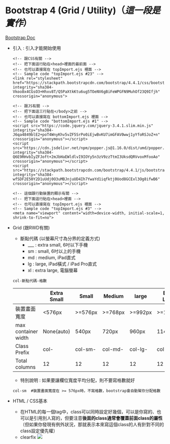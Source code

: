 # Bootstrap 4 (Grid / Utility)（*這一段是實作*）
[Bootstrap Doc](https://getbootstrap.com/docs/4.4/getting-started/introduction/)

* 引入 : 引入才能開始使用
    ```
    <!-- 跟CSS有關 -->
    <!-- 把下面這行貼在<head>裡面的最前面 --> 
    <!-- 也可以直接寫在 topImport.ejs 裡面 -->
    <!-- Sample code "topImport.ejs #23" -->
    <link rel="stylesheet" href="https://stackpath.bootstrapcdn.com/bootstrap/4.4.1/css/bootstrap.min.css" integrity="sha384-Vkoo8x4CGsO3+Hhxv8T/Q5PaXtkKtu6ug5TOeNV6gBiFeWPGFN9MuhOf23Q9Ifjh" crossorigin="anonymous">
    
    <!-- 跟JS有關 -->
    <!-- 把下面這三行貼在</body>之前 --> 
    <!-- 也可以直接寫在 bottomImport.ejs 裡面 -->
    <!-- Sample code "bottomImport.ejs #1" -->
    <script src="https://code.jquery.com/jquery-3.4.1.slim.min.js" integrity="sha384-J6qa4849blE2+poT4WnyKhv5vZF5SrPo0iEjwBvKU7imGFAV0wwj1yYfoRSJoZ+n" crossorigin="anonymous"></script>
    <script src="https://cdn.jsdelivr.net/npm/popper.js@1.16.0/dist/umd/popper.min.js" integrity="sha384-Q6E9RHvbIyZFJoft+2mJbHaEWldlvI9IOYy5n3zV9zzTtmI3UksdQRVvoxMfooAo" crossorigin="anonymous"></script>
    <script src="https://stackpath.bootstrapcdn.com/bootstrap/4.4.1/js/bootstrap.min.js" integrity="sha384-wfSDF2E50Y2D1uUdj0O3uMBJnjuUD4Ih7YwaYd1iqfktj0Uod8GCExl3Og8ifwB6" crossorigin="anonymous"></script>
    
    <!-- 這個跟行動裝置的顯示有關 -->
    <!-- 把下面這行貼在<head>裡面 -->
    <!-- 也可以直接寫在 topImport.ejs 裡面 -->
    <!-- Sample code "topImport.ejs #3" -->
    <meta name="viewport" content="width=device-width, initial-scale=1, shrink-to-fit=no">
    ```
* Grid (跟RWD有關)
    * 斷點代碼 (以螢幕尺寸為分界的定義方式)
        * ___ : extra small, 6吋以下手機
        * sm : small, 6吋以上的手機
        * md : medium, iPad直式
        * lg : large, iPad橫式 / iPad Pro直式
        * xl : extra large, 電腦螢幕
    ```
    col-斷點代碼-格數
    ```
    |                     | Extra Small | Small    | Medium   | large    | Extra Large |
    | ------------------- | ----------- | -------- | -------- | -------- | ----------- |
    |    裝置畫面寬度       | <576px      | >=576px  | >=768px  | >=992px  | >=1200px    |
    | max container width | None(auto)  | 540px    | 720px    | 960px    | 1140px      |
    | Class Prefix        | col-       | col-sm- | col-md- | col-lg- | col-xl-    |
    | Total columns       |     12      |   12     |  12      |    12    |      12     |

    * 特別說明 : 如果要讓欄位寬度平均分配，則不要寫格數就好
    ```
    col-sm  #裝置畫面寬度在 >= 576px時，不寫格數，bootstrap會自動幫你分配格數
    ```

* HTML / CSS基本
    * 在HTML的每一個tag中，class可以同時設定好幾個，可以是你寫的、也可以是引用別人寫的，但要注意**後面的class通常會覆蓋前面class的屬性**（但如果你發現有例外狀況，那就表示本來寫這個class的人有針對不同的class設定優先權）
    * clearfix
        ![](https://i.imgur.com/b6v9IfJ.png)